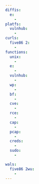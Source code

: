 ```yaml
---
diffis:
  e:
    -
platfs:
  vulnhub:
    -
curls:
  five86 2:
    -
functions:
  unix:
    -
  e:
    -
  vulnhub:
    -
  wp:
    -
  bf:
    -
  cve:
    -
  rce:
    -
  cap:
    -
  pcap:
    -
  creds:
    -
  sudo:
    -

wals:
  five86 2wu:
    -
---
```

